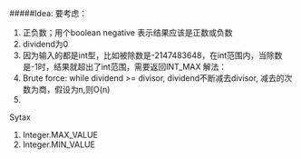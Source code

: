 #####Idea:
要考虑：
1. 正负数；用个boolean negative 表示结果应该是正数或负数
2. dividend为0
3. 因为输入的都是int型，比如被除数是-2147483648，在int范围内，当除数是-1时，结果就超出了int范围，需要返回INT_MAX
解法：
1. Brute force: while dividend >= divisor, dividend不断减去divisor, 减去的次数为商，假设为n,则O(n)
2. 

Sytax
1. Integer.MAX_VALUE
2. Integer.MIN_VALUE